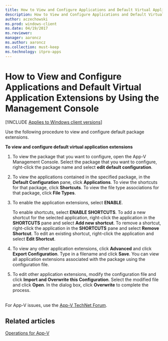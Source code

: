 ```yaml
---
title: How to View and Configure Applications and Default Virtual Application Extensions by Using the Management Console (Windows 10/11)
description: How to View and Configure Applications and Default Virtual Application Extensions by Using the Management Console
author: aczechowski
ms.prod: windows-client
ms.date: 04/19/2017
ms.reviewer: 
manager: aaroncz
ms.author: aaroncz
ms.collection: must-keep
ms.technology: itpro-apps
---
```


# How to View and Configure Applications and Default Virtual Application Extensions by Using the Management Console

[!INCLUDE [Applies to Windows client versions](../includes/applies-to-windows-client-versions.md)]

Use the following procedure to view and configure default package extensions.

**To view and configure default virtual application extensions**

1.  To view the package that you want to configure, open the App-V Management Console. Select the package that you want to configure, right-click the package name and select **edit default configuration**.

2.  To view the applications contained in the specified package, in the **Default Configuration** pane, click **Applications**. To view the shortcuts for that package, click **Shortcuts**. To view the file type associations for that package, click **File Types**.

3.  To enable the application extensions, select **ENABLE**.

    To enable shortcuts, select **ENABLE SHORTCUTS**. To add a new shortcut for the selected application, right-click the application in the **SHORTCUTS** pane and select **Add new shortcut**. To remove a shortcut, right-click the application in the **SHORTCUTS** pane and select **Remove Shortcut**. To edit an existing shortcut, right-click the application and select **Edit Shortcut**.

4.  To view any other application extensions, click **Advanced** and click **Export Configuration**. Type in a filename and click **Save**. You can view all application extensions associated with the package using the configuration file.

5.  To edit other application extensions, modify the configuration file and click **Import and Overwrite this Configuration**. Select the modified file and click **Open**. In the dialog box, click **Overwrite** to complete the process.



<br>For App-V issues, use the [App-V TechNet Forum](https://social.technet.microsoft.com/Forums/en-US/home?forum=mdopappv).

## Related articles

[Operations for App-V](appv-operations.md)
